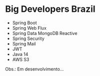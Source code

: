 # Big Developers Brazil

* Spring Boot
* Spring Web Flux
* Spring Data MongoDB Reactive
* Spring Security
* Spring Mail
* JWT
* Java 14
* AWS S3

Obs.: Em desenvolvimento...
